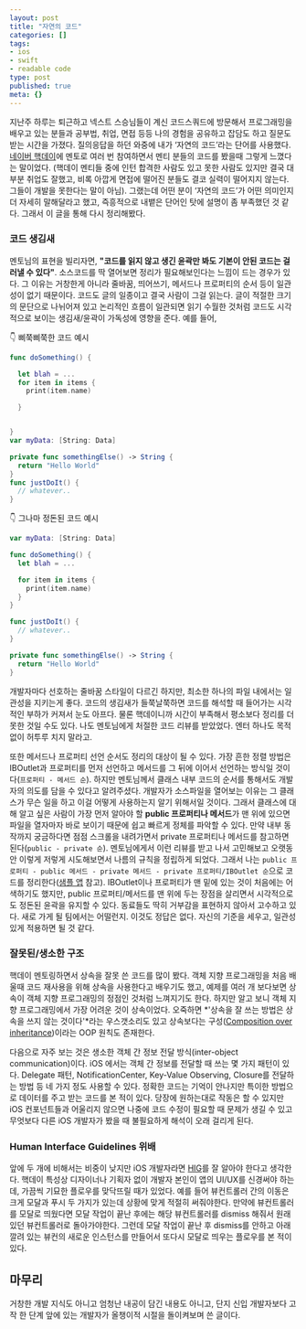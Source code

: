 ```yaml
---
layout: post
title: "자연의 코드"
categories: []
tags:
- ios
- swift
- readable code
type: post
published: true
meta: {}
---
```


지난주 하루는 퇴근하고 넥스트 스승님들이 계신 코드스쿼드에 방문해서 프로그래밍을 배우고 있는 분들과 공부법, 취업, 면접 등등 나의 경험을 공유하고 잡담도 하고 질문도 받는 시간을 가졌다. 질의응답을 하던 와중에 내가 ‘자연의 코드’라는 단어를 사용했다. [네이버 핵데이](https://soojin.ro/blog/naver-campus-hackday)에 멘토로 여러 번 참여하면서 멘티 분들의 코드를 봤을때 그렇게 느꼈다는 말이었다. (핵데이 멘티들 중에 인턴 합격한 사람도 있고 못한 사람도 있지만 결국 대부분 취업도 잘했고, 비록 아깝게 면접에 떨어진 분들도 결코 실력이 떨어지지 않는다. 그들이 개발을 못한다는 말이 아님). 그랬는데 어떤 분이 ‘자연의 코드’가 어떤 의미인지 더 자세히 말해달라고 했고, 즉흥적으로 내뱉은 단어인 탓에 설명이 좀 부족했던 것 같다. 그래서 이 글을 통해 다시 정리해봤다. 

### 코드 생김새

멘토님의 표현을 빌리자면, **"코드를 읽지 않고 생긴 윤곽만 봐도 기본이 안된 코드는 걸러낼 수 있다"**. 소스코드를 딱 열어보면 정리가 필요해보인다는 느낌이 드는 경우가 있다. 그 이유는 거창한게 아니라 줄바꿈, 띄어쓰기, 메서드나 프로퍼티의 순서 등이 일관성이 없기 때문이다. 코드도 글의 일종이고 결국 사람이 그걸 읽는다. 글이 적절한 크기의 문단으로 나뉘어져 있고 논리적인 흐름이 일관되면 읽기 수월한 것처럼 코드도 시각적으로 보이는 생김새/윤곽이 가독성에 영향을 준다. 예를 들어,

👇 삐쭉삐쭉한 코드 예시

```swift
func doSomething() {

  let blah = ...
  for item in items {
    print(item.name)

  }


}
var myData: [String: Data]

private func somethingElse() -> String {
  return "Hello World"
}
func justDoIt() {
  // whatever..
}
```

👇 그나마 정돈된 코드 예시

```swift
var myData: [String: Data]

func doSomething() {
  let blah = ...

  for item in items {
    print(item.name)
  }
}

func justDoIt() {
  // whatever..
}

private func somethingElse() -> String {
  return "Hello World"
}
```

개발자마다 선호하는 줄바꿈 스타일이 다르긴 하지만, 최소한 하나의 파일 내에서는 일관성을 지키는게 좋다. 코드의 생김새가 들쭉날쭉하면 코드를 해석할 때 들어가는 시각적인 부하가 커져서 눈도 아프다. 물론 핵데이니까 시간이 부족해서 평소보다 정리를 더 못한 것일 수도 있다. 나도 멘토님에게 처절한 코드 리뷰를 받았었다. 엔터 하나도 목적없이 허투루 치지 말라고.

또한 메서드나 프로퍼티 선언 순서도 정리의 대상이 될 수 있다. 가장 흔한 정렬 방법은 IBOutlet과 프로퍼티를 먼저 선언하고 메서드를 그 뒤에 이어서 선언하는 방식일 것이다(`프로퍼티 - 메서드 순`). 하지만 멘토님께서 클래스 내부 코드의 순서를 통해서도 개발자의 의도를 담을 수 있다고 알려주셨다. 개발자가 소스파일을 열어보는 이유는 그 클래스가 무슨 일을 하고 이걸 어떻게 사용하는지 알기 위해서일 것이다. 그래서 클래스에 대해 알고 싶은 사람이 가장 먼저 알아야 할 **public 프로퍼티나 메서드**가 맨 위에 있으면 파일을 열자마자 바로 보이기 때문에 쉽고 빠르게 정체를 파악할 수 있다. 만약 내부 동작까지 궁금하다면 점점 스크롤을 내려가면서 private 프로퍼티나 메서드를 참고하면 된다(`public - private 순`). 멘토님에게서 이런 리뷰를 받고 나서 고민해보고 오랫동안 이렇게 저렇게 시도해보면서 나름의 규칙을 정립하게 되었다. 그래서 나는 `public 프로퍼티 - public 메서드 - private 메서드 - private 프로퍼티/IBOutlet 순`으로 코드를 정리한다([샘플 앱](https://github.com/nsoojin/BookStore-iOS/blob/master/BookStore/ViewControllers/SearchViewController.swift) 참고). IBOutlet이나 프로퍼티가 맨 밑에 있는 것이 처음에는 어색하기도 했지만, public 프로퍼티/메서드를 맨 위에 두는 장점을 살리면서 시각적으로도 정돈된 윤곽을 유지할 수 있다. 동료들도 딱히 거부감을 표현하지 않아서 고수하고 있다. 새로 가게 될 팀에서는 어떨런지. 이것도 정답은 없다. 자신의 기준을 세우고, 일관성 있게 적용하면 될 것 같다.

### 잘못된/생소한 구조

핵데이 멘토링하면서 상속을 잘못 쓴 코드를 많이 봤다. 객체 지향 프로그래밍을 처음 배울때 코드 재사용을 위해 상속을 사용한다고 배우기도 했고, 예제를 여러 개 보다보면 상속이 객체 지향 프로그래밍의 정점인 것처럼 느껴지기도 한다. 하지만 알고 보니 객체 지향 프로그래밍에서 가장 어려운 것이 상속이었다. 오죽하면 *'상속을 잘 쓰는 방법은 상속을 쓰지 않는 것이다'*라는 우스갯소리도 있고 상속보다는 구성([Composition over inheritance](https://en.wikipedia.org/wiki/Composition_over_inheritance))이라는 OOP 원칙도 존재한다.

다음으로 자주 보는 것은 생소한 객체 간 정보 전달 방식(inter-object communication)이다. iOS 에서는 객체 간 정보를 전달할 때 쓰는 몇 가지 패턴이 있다. Delegate 패턴, NotificationCenter, Key-Value Observing, Closure를 전달하는 방법 등 네 가지 정도 사용할 수 있다. 정확한 코드는 기억이 안나지만 특이한 방법으로 데이터를 주고 받는 코드를 본 적이 있다. 당장에 원하는대로 작동은 할 수 있지만 iOS 컨포넌트들과 어울리지 않으면 나중에 코드 수정이 필요할 때 문제가 생길 수 있고 무엇보다 다른 iOS 개발자가 봤을 때 불필요하게 해석이 오래 걸리게 된다.

### Human Interface Guidelines 위배

앞에 두 개에 비해서는 비중이 낮지만 iOS 개발자라면 [HIG](https://developer.apple.com/design/human-interface-guidelines/)를 잘 알아야 한다고 생각한다. 핵데이 특성상 디자이너나 기획자 없이 개발자 본인이 앱의 UI/UX를 신경써야 하는데, 가끔씩 기묘한 플로우를 맞닥뜨릴 때가 있었다. 예를 들어 뷰컨트롤러 간의 이동은 크게 모달과 푸시 두 가지가 있는데 상황에 맞게 적절히 써줘야한다. 만약에 뷰컨트롤러를 모달로 띄웠다면 모달 작업이 끝난 후에는 해당 뷰컨트롤러를 dismiss 해줘서 원래 있던 뷰컨트롤러로 돌아가야한다. 그런데 모달 작업이 끝난 후 dismiss를 안하고 아래 깔려 있는 뷰컨의 새로운 인스턴스를 만들어서 또다시 모달로 띄우는 플로우를 본 적이 있다.

## 마무리

거창한 개발 지식도 아니고 엄청난 내공이 담긴 내용도 아니고, 단지 신입 개발자보다 고작 한 단계 앞에 있는 개발자가 올챙이적 시절을 돌이켜보며 쓴 글이다.

